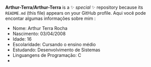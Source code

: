 
**Arthur-Terra/Arthur-Terra** is a ✨ _special_ ✨ repository because its `README.md` (this file) appears on your GitHub profile.
Aqui você pode encontar algumas informações sobre mim :

- Nome: Arthur Terra Rocha
- Nascimento: 03/04/2008
- Idade: 16
- Escolaridade: Cursando o ensino médio
- Estudando: Desenvolvimento de Sistemas
- Linguangens de Programação: C
- 
